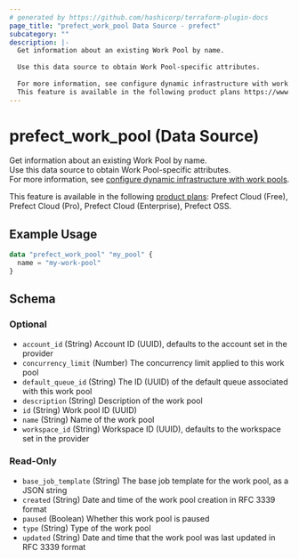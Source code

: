 ```yaml
---
# generated by https://github.com/hashicorp/terraform-plugin-docs
page_title: "prefect_work_pool Data Source - prefect"
subcategory: ""
description: |-
  Get information about an existing Work Pool by name.
  
  Use this data source to obtain Work Pool-specific attributes.
  
  For more information, see configure dynamic infrastructure with work pools https://docs.prefect.io/v3/deploy/infrastructure-concepts/work-pools.
  This feature is available in the following product plans https://www.prefect.io/pricing: Prefect Cloud (Free), Prefect Cloud (Pro), Prefect Cloud (Enterprise), Prefect OSS.
---
```


# prefect_work_pool (Data Source)

Get information about an existing Work Pool by name.
<br>
Use this data source to obtain Work Pool-specific attributes.
<br>
For more information, see [configure dynamic infrastructure with work pools](https://docs.prefect.io/v3/deploy/infrastructure-concepts/work-pools).


This feature is available in the following [product plans](https://www.prefect.io/pricing): Prefect Cloud (Free), Prefect Cloud (Pro), Prefect Cloud (Enterprise), Prefect OSS.

## Example Usage

```terraform
data "prefect_work_pool" "my_pool" {
  name = "my-work-pool"
}
```

<!-- schema generated by tfplugindocs -->
## Schema

### Optional

- `account_id` (String) Account ID (UUID), defaults to the account set in the provider
- `concurrency_limit` (Number) The concurrency limit applied to this work pool
- `default_queue_id` (String) The ID (UUID) of the default queue associated with this work pool
- `description` (String) Description of the work pool
- `id` (String) Work pool ID (UUID)
- `name` (String) Name of the work pool
- `workspace_id` (String) Workspace ID (UUID), defaults to the workspace set in the provider

### Read-Only

- `base_job_template` (String) The base job template for the work pool, as a JSON string
- `created` (String) Date and time of the work pool creation in RFC 3339 format
- `paused` (Boolean) Whether this work pool is paused
- `type` (String) Type of the work pool
- `updated` (String) Date and time that the work pool was last updated in RFC 3339 format
